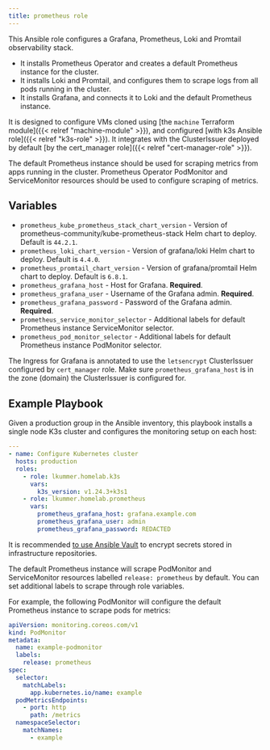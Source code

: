 ```yaml
---
title: prometheus role
---
```


This Ansible role configures a Grafana, Prometheus, Loki and Promtail observability stack.

* It installs Prometheus Operator and creates a default Prometheus instance for the cluster.
* It installs Loki and Promtail, and configures them to scrape logs from all pods running in the cluster.
* It installs Grafana, and connects it to Loki and the default Prometheus instance.

It is designed to configure VMs cloned using [the `machine` Terraform module]({{< relref "machine-module" >}}), and configured [with k3s Ansible role]({{< relref "k3s-role" >}}).
It integrates with the ClusterIssuer deployed by default [by the cert_manager role]({{< relref "cert-manager-role" >}}).

The default Prometheus instance should be used for scraping metrics from apps running in the cluster.
Prometheus Operator PodMonitor and ServiceMonitor resources should be used to configure scraping of metrics.

## Variables

* `prometheus_kube_prometheus_stack_chart_version` - Version of prometheus-community/kube-prometheus-stack Helm chart to deploy. Default is `44.2.1`.
* `prometheus_loki_chart_version` - Version of grafana/loki Helm chart to deploy. Default is `4.4.0`.
* `prometheus_promtail_chart_version` - Version of grafana/promtail Helm chart to deploy. Default is `6.8.1`.
* `prometheus_grafana_host` - Host for Grafana. **Required**.
* `prometheus_grafana_user` - Username of the Grafana admin. **Required**.
* `prometheus_grafana_password` - Password of the Grafana admin. **Required**.
* `prometheus_service_monitor_selector` - Additional labels for default Prometheus instance ServiceMonitor selector.
* `prometheus_pod_monitor_selector` - Additional labels for default Prometheus instance PodMonitor selector.

The Ingress for Grafana is annotated to use the `letsencrypt` ClusterIssuer configured by `cert_manager` role.
Make sure `prometheus_grafana_host` is in the zone (domain) the ClusterIssuer is configured for.

## Example Playbook

Given a production group in the Ansible inventory, this playbook installs a single node K3s cluster and configures the monitoring setup on each host:

```yaml
---
- name: Configure Kubernetes cluster
  hosts: production
  roles:
    - role: lkummer.homelab.k3s
      vars:
        k3s_version: v1.24.3+k3s1
    - role: lkummer.homelab.prometheus
      vars:
        prometheus_grafana_host: grafana.example.com
        prometheus_grafana_user: admin
        prometheus_grafana_password: REDACTED
```

It is recommended [to use Ansible Vault](https://docs.ansible.com/ansible/latest/cli/ansible-vault.html) to encrypt secrets stored in infrastructure repositories.

The default Prometheus instance will scrape PodMonitor and ServiceMonitor resources labelled `release: prometheus` by default.
You can set additional labels to scrape through role variables.

For example, the following PodMonitor will configure the default Prometheus instance to scrape pods for metrics:

```yaml
apiVersion: monitoring.coreos.com/v1
kind: PodMonitor
metadata:
  name: example-podmonitor
  labels:
    release: prometheus
spec:
  selector:
    matchLabels:
      app.kubernetes.io/name: example
  podMetricsEndpoints:
    - port: http
      path: /metrics
  namespaceSelector:
    matchNames:
      - example
```
